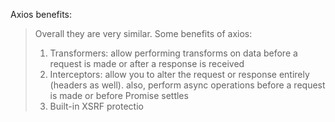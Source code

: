Axios benefits: 
> Overall they are very similar. Some benefits of axios:
> 1. Transformers: allow performing transforms on data before a request is made or after a response is received
> 2. Interceptors: allow you to alter the request or response entirely (headers as well). also, perform async operations before a request is made or before Promise settles
> 3. Built-in XSRF protectio

